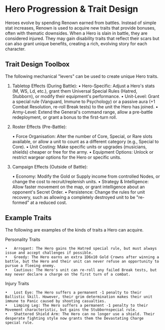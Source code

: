 # Hero Progression & Trait Design

Heroes evolve by spending Renown earned from battles. Instead of simple stat increases, Renown is used to acquire new traits that provide bonuses, often with thematic downsides. When a Hero is slain in battle, they are considered injured. They may gain disability traits that reflect their scars but can also grant unique benefits, creating a rich, evolving story for each character.

## Trait Design Toolbox

The following mechanical "levers" can be used to create unique Hero traits.

1. Tabletop Effects (During Battle):
	•	Hero-Specific: Adjust a Hero's stats (M, WS, Ld, etc.), grant them Universal Special Rules (Hatred, Stubborn), or modify their equipment's performance.
	•	Unit-Level: Grant a special rule (Vanguard, Immune to Psychology) or a passive aura (+1 Combat Resolution, re-roll Break tests) to the unit the Hero has joined.
	•	Army-Level: Extend the General's command range, allow a pre-battle redeployment, or grant a bonus to the first-turn roll.

2. Roster Effects (Pre-Battle):

	•	Force Organisation: Alter the number of Core, Special, or Rare slots available, or allow a unit to count as a different category (e.g., Special to Core).
	•	Unit Costing: Make specific units or upgrades (musicians, shields) cheaper or free for the army.
	•	Equipment Options: Unlock or restrict wargear options for the Hero or specific units.

3. Campaign Effects (Outside of Battle):

	•	Economy: Modify the Gold or Supply income from controlled Nodes, or change the cost to recruit/replenish units.
	•	Strategy & Intelligence: Allow faster movement on the map, or grant intelligence about an opponent's Secret Order.
	•	Persistence: Change the rules for unit recovery, such as allowing a completely destroyed unit to be "re-formed" at a reduced cost.

## Example Traits

The following are examples of the kinds of traits a Hero can acquire.

Personality Traits

	•	Arrogant: The Hero gains the Hatred special rule, but must always issue and accept challenges if possible.
	•	Greedy: The Hero earns an extra 1D6x10 Gold Crowns after winning a battle, but the Hero and their unit can never refuse an opportunity to pursue a fleeing enemy.
	•	Cautious: The Hero's unit can re-roll any failed Break tests, but may never declare a charge on the first turn of a combat.

Injury Traits

	•	Lost Eye: The Hero suffers a permanent -1 penalty to their Ballistic Skill. However, their grim determination makes their unit immune to Panic caused by shooting casualties.
	•	Limping Leg: The Hero suffers a permanent -1 penalty to their Movement characteristic, but gains the Stubbornspecial rule.
	•	Shattered Shield Arm: The Hero can no longer use a shield. Their desperate fighting style now grants them the Devastating Charge special rule.
